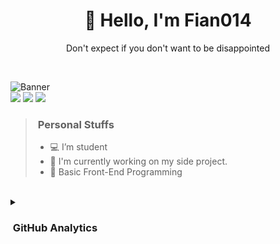 
<h1 align="center">👋 Hello, I'm Fian014</h1>
<p align="center">Don't expect if you don't want to be disappointed</p> <br />

  ![Banner](https://i.pinimg.com/originals/98/28/6a/98286a2243ada070aef5a6925dd3bc54.gif) <br />
  ![](https://komarev.com/ghpvc/?username=FianEunoia&style=for-the-badge&color=blueviolet)
  [<img src="https://img.shields.io/badge/instagram-%23E4405F.svg?&style=for-the-badge&logo=instagram&logoColor=white">](https://instagram.com/fiannn14_)
  [<img src="https://img.shields.io/badge/twitter-1DA1F2.svg?&style=for-the-badge&logo=twitter&logoColor=white">](https://twitter.com/fiannnn14)

> <h3>&nbsp;Personal Stuffs</h3>
>
> - 💻 I’m student
> - 🌱 I'm currently working on my side project.
> - 📓 Basic Front-End Programming 

<br />

<details>
  <summary><h3>&nbsp;GitHub Analytics</h3></summary>
  <br />
  
  ![Fian014 GitHub stats](https://github-readme-stats.vercel.app/api?username=FianEunoia&show_icons=true&theme=tokyonight) <br />
  [![Fian014 Top Languages](https://github-readme-stats.vercel.app/api/top-langs?username=fianeunoia&layout=compact&theme=tokyonight)](https://github-readme-stats.vercel.app)
</details>

<!-- - Primary Language(s): &nbsp;

  ![JavaScript](https://img.shields.io/badge/JavaScript-323330?style=for-the-badge&logo=javascript&logoColor=F7DF1E)
  ![CSS](https://img.shields.io/badge/CSS3-1572B6?style=for-the-badge&logo=css3&logoColor=white)
  ![HTML](https://img.shields.io/badge/HTML5-E34F26?style=for-the-badge&logo=html5&logoColor=white)
- Frameworks: &nbsp; [-] -->

 <!-- ![React](https://img.shields.io/badge/React-61DAFB?style=for-the-badge&logo=React&logoColor=black)
  ![Tailwind](https://img.shields.io/badge/Tailwind-06B6D4?style=for-the-badge&logo=tailwindcss&logoColor=white) -->
<!-- 
### 📎 &nbsp;GitHub Analytics
---

![Fian014 GitHub stats](https://github-readme-stats.vercel.app/api?username=FianEunoia&show_icons=true&theme=tokyonight)

[![Fian014 Top Languages](https://github-readme-stats.vercel.app/api/top-langs?username=fianeunoia&layout=compact&theme=tokyonight)](https://github-readme-stats.vercel.app)
 -->
